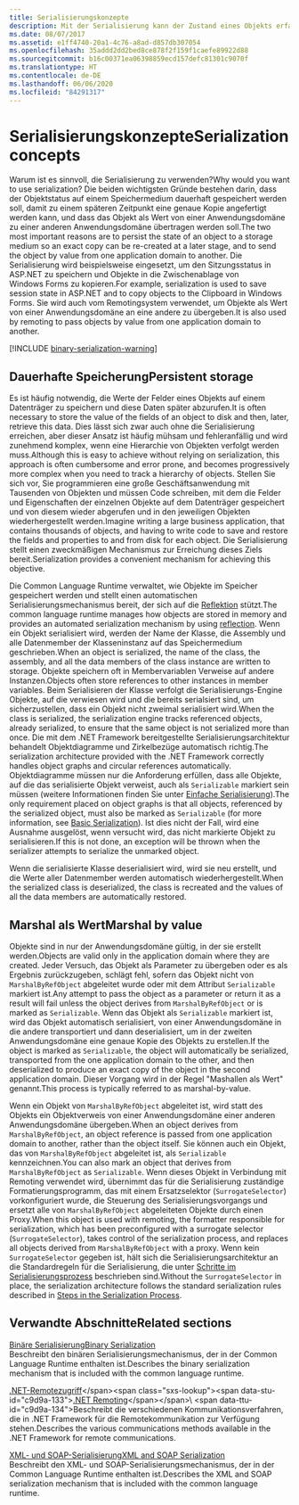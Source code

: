 ```yaml
---
title: Serialisierungskonzepte
description: Mit der Serialisierung kann der Zustand eines Objekts erfasst werden, sodass eine Kopie erstellt oder ein Objekt nach Wert von einer Anwendungsdomäne an eine andere gesendet werden kann.
ms.date: 08/07/2017
ms.assetid: e1ff4740-20a1-4c76-a8ad-d857db307054
ms.openlocfilehash: 35addd2dd2bed8ce878f2f159f1caefe89922d88
ms.sourcegitcommit: b16c00371ea06398859ecd157defc81301c9070f
ms.translationtype: HT
ms.contentlocale: de-DE
ms.lasthandoff: 06/06/2020
ms.locfileid: "84291317"
---
```

# <a name="serialization-concepts"></a><span data-ttu-id="c9d9a-103">Serialisierungskonzepte</span><span class="sxs-lookup"><span data-stu-id="c9d9a-103">Serialization concepts</span></span>
<span data-ttu-id="c9d9a-104">Warum ist es sinnvoll, die Serialisierung zu verwenden?</span><span class="sxs-lookup"><span data-stu-id="c9d9a-104">Why would you want to use serialization?</span></span> <span data-ttu-id="c9d9a-105">Die beiden wichtigsten Gründe bestehen darin, dass der Objektstatus auf einem Speichermedium dauerhaft gespeichert werden soll, damit zu einem späteren Zeitpunkt eine genaue Kopie angefertigt werden kann, und dass das Objekt als Wert von einer Anwendungsdomäne zu einer anderen Anwendungsdomäne übertragen werden soll.</span><span class="sxs-lookup"><span data-stu-id="c9d9a-105">The two most important reasons are to persist the state of an object to a storage medium so an exact copy can be re-created at a later stage, and to send the object by value from one application domain to another.</span></span> <span data-ttu-id="c9d9a-106">Die Serialisierung wird beispielsweise eingesetzt, um den Sitzungsstatus in ASP.NET zu speichern und Objekte in die Zwischenablage von Windows&#160;Forms zu kopieren.</span><span class="sxs-lookup"><span data-stu-id="c9d9a-106">For example, serialization is used to save session state in ASP.NET and to copy objects to the Clipboard in Windows Forms.</span></span> <span data-ttu-id="c9d9a-107">Sie wird auch vom Remotingsystem verwendet, um Objekte als Wert von einer Anwendungsdomäne an eine andere zu übergeben.</span><span class="sxs-lookup"><span data-stu-id="c9d9a-107">It is also used by remoting to pass objects by value from one application domain to another.</span></span>

[!INCLUDE [binary-serialization-warning](../../../includes/binary-serialization-warning.md)]

## <a name="persistent-storage"></a><span data-ttu-id="c9d9a-108">Dauerhafte Speicherung</span><span class="sxs-lookup"><span data-stu-id="c9d9a-108">Persistent storage</span></span>
<span data-ttu-id="c9d9a-109">Es ist häufig notwendig, die Werte der Felder eines Objekts auf einem Datenträger zu speichern und diese Daten später abzurufen.</span><span class="sxs-lookup"><span data-stu-id="c9d9a-109">It is often necessary to store the value of the fields of an object to disk and then, later, retrieve this data.</span></span> <span data-ttu-id="c9d9a-110">Dies lässt sich zwar auch ohne die Serialisierung erreichen, aber dieser Ansatz ist häufig mühsam und fehleranfällig und wird zunehmend komplex, wenn eine Hierarchie von Objekten verfolgt werden muss.</span><span class="sxs-lookup"><span data-stu-id="c9d9a-110">Although this is easy to achieve without relying on serialization, this approach is often cumbersome and error prone, and becomes progressively more complex when you need to track a hierarchy of objects.</span></span> <span data-ttu-id="c9d9a-111">Stellen Sie sich vor, Sie programmieren eine große Geschäftsanwendung mit Tausenden von Objekten und müssen Code schreiben, mit dem die Felder und Eigenschaften der einzelnen Objekte auf dem Datenträger gespeichert und von diesem wieder abgerufen und in den jeweiligen Objekten wiederhergestellt werden.</span><span class="sxs-lookup"><span data-stu-id="c9d9a-111">Imagine writing a large business application, that contains thousands of objects, and having to write code to save and restore the fields and properties to and from disk for each object.</span></span> <span data-ttu-id="c9d9a-112">Die Serialisierung stellt einen zweckmäßigen Mechanismus zur Erreichung dieses Ziels bereit.</span><span class="sxs-lookup"><span data-stu-id="c9d9a-112">Serialization provides a convenient mechanism for achieving this objective.</span></span>

<span data-ttu-id="c9d9a-113">Die Common Language Runtime verwaltet, wie Objekte im Speicher gespeichert werden und stellt einen automatischen Serialisierungsmechanismus bereit, der sich auf die [Reflektion](../../framework/reflection-and-codedom/reflection.md) stützt.</span><span class="sxs-lookup"><span data-stu-id="c9d9a-113">The common language runtime manages how objects are stored in memory and provides an automated serialization mechanism by using [reflection](../../framework/reflection-and-codedom/reflection.md).</span></span> <span data-ttu-id="c9d9a-114">Wenn ein Objekt serialisiert wird, werden der Name der Klasse, die Assembly und alle Datenmember der Klasseninstanz auf das Speichermedium geschrieben.</span><span class="sxs-lookup"><span data-stu-id="c9d9a-114">When an object is serialized, the name of the class, the assembly, and all the data members of the class instance are written to storage.</span></span> <span data-ttu-id="c9d9a-115">Objekte speichern oft in Membervariablen Verweise auf andere Instanzen.</span><span class="sxs-lookup"><span data-stu-id="c9d9a-115">Objects often store references to other instances in member variables.</span></span> <span data-ttu-id="c9d9a-116">Beim Serialisieren der Klasse verfolgt die Serialisierungs-Engine Objekte, auf die verwiesen wird und die bereits serialsiert sind, um sicherzustellen, dass ein Objekt nicht zweimal serialisiert wird.</span><span class="sxs-lookup"><span data-stu-id="c9d9a-116">When the class is serialized, the serialization engine tracks referenced objects, already serialized, to ensure that the same object is not serialized more than once.</span></span> <span data-ttu-id="c9d9a-117">Die mit dem .NET Framework bereitgestellte Serialisierungsarchitektur behandelt Objektdiagramme und Zirkelbezüge automatisch richtig.</span><span class="sxs-lookup"><span data-stu-id="c9d9a-117">The serialization architecture provided with the .NET Framework correctly handles object graphs and circular references automatically.</span></span> <span data-ttu-id="c9d9a-118">Objektdiagramme müssen nur die Anforderung erfüllen, dass alle Objekte, auf die das serialisierte Objekt verweist, auch als `Serializable` markiert sein müssen (weitere Informationen finden Sie unter [Einfache Serialisierung](basic-serialization.md)).</span><span class="sxs-lookup"><span data-stu-id="c9d9a-118">The only requirement placed on object graphs is that all objects, referenced by the serialized object, must also be marked as `Serializable` (for more information, see [Basic Serialization](basic-serialization.md)).</span></span> <span data-ttu-id="c9d9a-119">Ist dies nicht der Fall, wird eine Ausnahme ausgelöst, wenn versucht wird, das nicht markierte Objekt zu serialisieren.</span><span class="sxs-lookup"><span data-stu-id="c9d9a-119">If this is not done, an exception will be thrown when the serializer attempts to serialize the unmarked object.</span></span>

<span data-ttu-id="c9d9a-120">Wenn die serialisierte Klasse deserialisiert wird, wird sie neu erstellt, und die Werte aller Datenmember werden automatisch wiederhergestellt.</span><span class="sxs-lookup"><span data-stu-id="c9d9a-120">When the serialized class is deserialized, the class is recreated and the values of all the data members are automatically restored.</span></span>

## <a name="marshal-by-value"></a><span data-ttu-id="c9d9a-121">Marshal als Wert</span><span class="sxs-lookup"><span data-stu-id="c9d9a-121">Marshal by value</span></span>
<span data-ttu-id="c9d9a-122">Objekte sind in nur der Anwendungsdomäne gültig, in der sie erstellt werden.</span><span class="sxs-lookup"><span data-stu-id="c9d9a-122">Objects are valid only in the application domain where they are created.</span></span> <span data-ttu-id="c9d9a-123">Jeder Versuch, das Objekt als Parameter zu übergeben oder es als Ergebnis zurückzugeben, schlägt fehl, sofern das Objekt nicht von `MarshalByRefObject` abgeleitet wurde oder mit dem Attribut `Serializable` markiert ist.</span><span class="sxs-lookup"><span data-stu-id="c9d9a-123">Any attempt to pass the object as a parameter or return it as a result will fail unless the object derives from `MarshalByRefObject` or is marked as `Serializable`.</span></span> <span data-ttu-id="c9d9a-124">Wenn das Objekt als `Serializable` markiert ist, wird das Objekt automatisch serialisiert, von einer Anwendungsdomäne in die andere transportiert und dann deserialisiert, um in der zweiten Anwendungsdomäne eine genaue Kopie des Objekts zu erstellen.</span><span class="sxs-lookup"><span data-stu-id="c9d9a-124">If the object is marked as `Serializable`, the object will automatically be serialized, transported from the one application domain to the other, and then deserialized to produce an exact copy of the object in the second application domain.</span></span> <span data-ttu-id="c9d9a-125">Dieser Vorgang wird in der Regel "Mashallen als Wert" genannt.</span><span class="sxs-lookup"><span data-stu-id="c9d9a-125">This process is typically referred to as marshal-by-value.</span></span>

<span data-ttu-id="c9d9a-126">Wenn ein Objekt von `MarshalByRefObject` abgeleitet ist, wird statt des Objekts ein Objektverweis von einer Anwendungsdomäne einer anderen Anwendungsdomäne übergeben.</span><span class="sxs-lookup"><span data-stu-id="c9d9a-126">When an object derives from `MarshalByRefObject`, an object reference is passed from one application domain to another, rather than the object itself.</span></span> <span data-ttu-id="c9d9a-127">Sie können auch ein Objekt, das von `MarshalByRefObject` abgeleitet ist, als `Serializable` kennzeichnen.</span><span class="sxs-lookup"><span data-stu-id="c9d9a-127">You can also mark an object that derives from `MarshalByRefObject` as `Serializable`.</span></span> <span data-ttu-id="c9d9a-128">Wenn dieses Objekt in Verbindung mit Remoting verwendet wird, übernimmt das für die Serialisierung zuständige Formatierungsprogramm, das mit einem Ersatzselektor (`SurrogateSelector`) vorkonfiguriert wurde, die Steuerung des Serialisierungsvorgangs und ersetzt alle von `MarshalByRefObject` abgeleiteten Objekte durch einen Proxy.</span><span class="sxs-lookup"><span data-stu-id="c9d9a-128">When this object is used with remoting, the formatter responsible for serialization, which has been preconfigured with a surrogate selector (`SurrogateSelector`), takes control of the serialization process, and replaces all objects derived from `MarshalByRefObject` with a proxy.</span></span> <span data-ttu-id="c9d9a-129">Wenn kein `SurrogateSelector` gegeben ist, hält sich die Serialisierungsarchitektur an die Standardregeln für die Serialisierung, die unter [Schritte im Serialisierungsprozess](steps-in-the-serialization-process.md) beschrieben sind.</span><span class="sxs-lookup"><span data-stu-id="c9d9a-129">Without the `SurrogateSelector` in place, the serialization architecture follows the standard serialization rules described in [Steps in the Serialization Process](steps-in-the-serialization-process.md).</span></span>  

## <a name="related-sections"></a><span data-ttu-id="c9d9a-130">Verwandte Abschnitte</span><span class="sxs-lookup"><span data-stu-id="c9d9a-130">Related sections</span></span>  
 [<span data-ttu-id="c9d9a-131">Binäre Serialisierung</span><span class="sxs-lookup"><span data-stu-id="c9d9a-131">Binary Serialization</span></span>](binary-serialization.md)  
 <span data-ttu-id="c9d9a-132">Beschreibt den binären Serialisierungsmechanismus, der in der Common Language Runtime enthalten ist.</span><span class="sxs-lookup"><span data-stu-id="c9d9a-132">Describes the binary serialization mechanism that is included with the common language runtime.</span></span>  
  
 <span data-ttu-id="c9d9a-133">[.NET-Remotezugriff](https://docs.microsoft.com/previous-versions/dotnet/netframework-4.0/72x4h507(v=vs.100))</span><span class="sxs-lookup"><span data-stu-id="c9d9a-133">[.NET Remoting](https://docs.microsoft.com/previous-versions/dotnet/netframework-4.0/72x4h507(v=vs.100))</span></span>\
 <span data-ttu-id="c9d9a-134">Beschreibt die verschiedenen Kommunikationsverfahren, die in .NET&#160;Framework für die Remotekommunikation zur Verfügung stehen.</span><span class="sxs-lookup"><span data-stu-id="c9d9a-134">Describes the various communications methods available in the .NET Framework for remote communications.</span></span>  
  
 [<span data-ttu-id="c9d9a-135">XML- und SOAP-Serialisierung</span><span class="sxs-lookup"><span data-stu-id="c9d9a-135">XML and SOAP Serialization</span></span>](xml-and-soap-serialization.md)  
 <span data-ttu-id="c9d9a-136">Beschreibt den XML- und SOAP-Serialisierungsmechanismus, der in der Common Language Runtime enthalten ist.</span><span class="sxs-lookup"><span data-stu-id="c9d9a-136">Describes the XML and SOAP serialization mechanism that is included with the common language runtime.</span></span>
